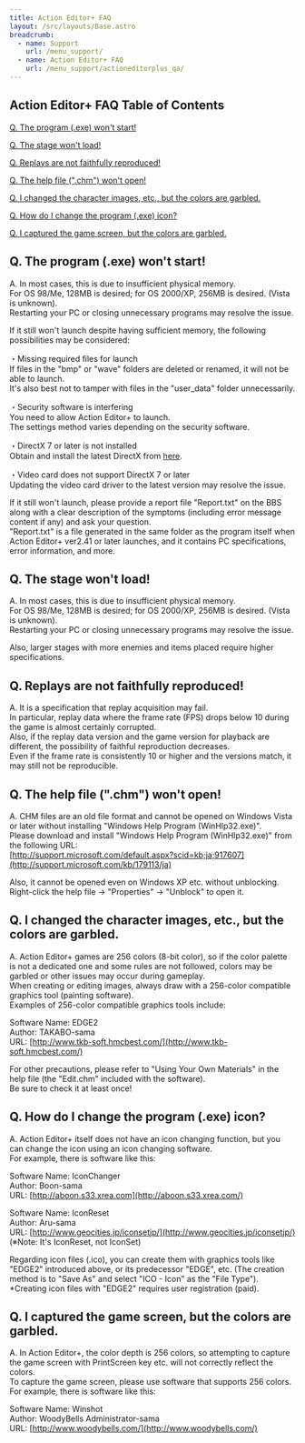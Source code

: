 ```yaml
---
title: Action Editor+ FAQ
layout: /src/layouts/Base.astro
breadcrumb:
  - name: Support
    url: /menu_support/
  - name: Action Editor+ FAQ
    url: /menu_support/actioneditorplus_qa/
---
```


## Action Editor+ FAQ Table of Contents

[Q. The program (.exe) won't start!](#Q1)  

[Q. The stage won't load!](#Q2)  

[Q. Replays are not faithfully reproduced!](#Q3)  

[Q. The help file (".chm") won't open!](#Q4)  

[Q. I changed the character images, etc., but the colors are garbled.](#Q5)  

[Q. How do I change the program (.exe) icon?](#Q6)  

[Q. I captured the game screen, but the colors are garbled.](#Q7)  

## Q. The program (.exe) won't start!

A. In most cases, this is due to insufficient physical memory.  
For OS 98/Me, 128MB is desired; for OS 2000/XP, 256MB is desired. (Vista is unknown).  
Restarting your PC or closing unnecessary programs may resolve the issue.  
  
If it still won't launch despite having sufficient memory, the following possibilities may be considered:  
  
・Missing required files for launch  
If files in the "bmp" or "wave" folders are deleted or renamed, it will not be able to launch.  
It's also best not to tamper with files in the "user_data" folder unnecessarily.  
  
・Security software is interfering  
You need to allow Action Editor+ to launch.  
The settings method varies depending on the security software.  
  
・DirectX 7 or later is not installed  
Obtain and install the latest DirectX from [here](http://support.microsoft.com/kb/179113/ja).  
  
・Video card does not support DirectX 7 or later  
Updating the video card driver to the latest version may resolve the issue.  
  
  
If it still won't launch, please provide a report file "Report.txt" on the BBS along with a clear description of the symptoms (including error message content if any) and ask your question.  
"Report.txt" is a file generated in the same folder as the program itself when Action Editor+ ver2.41 or later launches, and it contains PC specifications, error information, and more.  

## Q. The stage won't load!

A. In most cases, this is due to insufficient physical memory.  
For OS 98/Me, 128MB is desired; for OS 2000/XP, 256MB is desired. (Vista is unknown).  
Restarting your PC or closing unnecessary programs may resolve the issue.  
  
Also, larger stages with more enemies and items placed require higher specifications.  

## Q. Replays are not faithfully reproduced!

A. It is a specification that replay acquisition may fail.  
In particular, replay data where the frame rate (FPS) drops below 10 during the game is almost certainly corrupted.  
Also, if the replay data version and the game version for playback are different, the possibility of faithful reproduction decreases.  
Even if the frame rate is consistently 10 or higher and the versions match, it may still not be reproducible.  

## Q. The help file (".chm") won't open!

A. CHM files are an old file format and cannot be opened on Windows Vista or later without installing "Windows Help Program (WinHlp32.exe)".  
Please download and install "Windows Help Program (WinHlp32.exe)" from the following URL:  
[http://support.microsoft.com/default.aspx?scid=kb;ja;917607](http://support.microsoft.com/kb/179113/ja)  
  
Also, it cannot be opened even on Windows XP etc. without unblocking.  
Right-click the help file -> "Properties" -> "Unblock" to open it.  

## Q. I changed the character images, etc., but the colors are garbled.

A. Action Editor+ games are 256 colors (8-bit color), so if the color palette is not a dedicated one and some rules are not followed, colors may be garbled or other issues may occur during gameplay.  
When creating or editing images, always draw with a 256-color compatible graphics tool (painting software).  
Examples of 256-color compatible graphics tools include:  
  
Software Name: EDGE2  
Author: TAKABO-sama  
URL: [http://www.tkb-soft.hmcbest.com/](http://www.tkb-soft.hmcbest.com/)  
  
For other precautions, please refer to "Using Your Own Materials" in the help file (the "Edit.chm" included with the software).  
Be sure to check it at least once!  

## Q. How do I change the program (.exe) icon?

A. Action Editor+ itself does not have an icon changing function, but you can change the icon using an icon changing software.  
For example, there is software like this:  
  
Software Name: IconChanger  
Author: Boon-sama  
URL: [http://aboon.s33.xrea.com](http://aboon.s33.xrea.com/)  
  
Software Name: IconReset  
Author: Aru-sama  
URL: [http://www.geocities.jp/iconsetjp/](http://www.geocities.jp/iconsetjp/) (※Note: It's IconReset, not IconSet)  
  
Regarding icon files (.ico), you can create them with graphics tools like "EDGE2" introduced above, or its predecessor "EDGE", etc. (The creation method is to "Save As" and select "ICO - Icon" as the "File Type").  
*Creating icon files with "EDGE2" requires user registration (paid).  

## Q. I captured the game screen, but the colors are garbled.

A. In Action Editor+, the color depth is 256 colors, so attempting to capture the game screen with PrintScreen key etc. will not correctly reflect the colors.  
To capture the game screen, please use software that supports 256 colors.  
For example, there is software like this:  
  
Software Name: Winshot  
Author: WoodyBells Administrator-sama  
URL: [http://www.woodybells.com/](http://www.woodybells.com/)